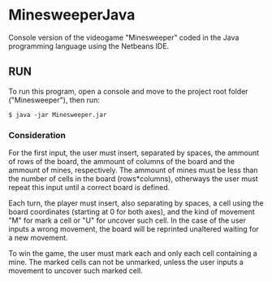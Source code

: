 # MinesweeperJava

Console version of the videogame "Minesweeper" coded in the Java programming language using the Netbeans IDE.

## RUN

To run this program, open a console and move to the project root folder ("Minesweeper"), then run:

	$ java -jar Minesweeper.jar

### Consideration

For the first input, the user must insert, separated by spaces, the ammount of rows of the board, the ammount of columns of the board and the ammount of mines, respectively. The ammount of mines must be less than the number of cells in the board (rows*columns), otherways the user must repeat this input until a correct board is defined.

Each turn, the player must insert, also separating by spaces, a cell using the board coordinates (starting at 0 for both axes), and the kind of movement "M" for mark a cell or "U" for uncover such cell. In the case of the user inputs a wrong movement, the board will be reprinted unaltered waiting for a new movement.

To win the game, the user must mark each and only each cell containing a mine. The marked cells can not be unmarked, unless the user inputs a movement to uncover such marked cell.